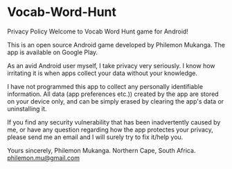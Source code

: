 # Vocab-Word-Hunt
Privacy Policy
Welcome to Vocab Word Hunt game for Android!

This is an open source Android game developed by Philemon Mukanga. The app is available on Google Play.

As an avid Android user myself, I take privacy very seriously. I know how irritating it is when apps collect your data without your knowledge.

I have not programmed this app to collect any personally identifiable information. All data (app preferences etc.)) created by the app are stored on your device only, and can be simply erased by clearing the app's data or uninstalling it.

If you find any security vulnerability that has been inadvertently caused by me, or have any question regarding how the app protectes your privacy, please send me an email and I will surely try to fix it/help you.

Yours sincerely,
Philemon Mukanga.
Northern Cape, South Africa.
philemon.mu@gmail.com

